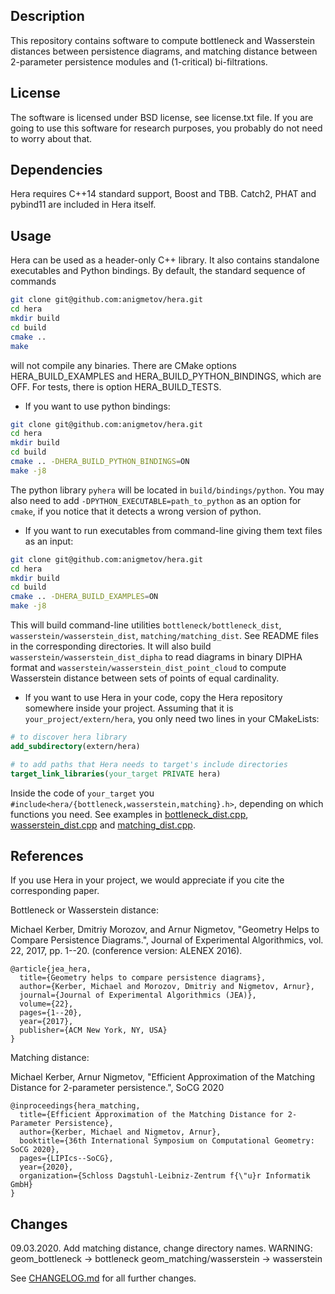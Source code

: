 ## Description

This repository contains software to compute bottleneck and Wasserstein
distances between persistence diagrams, and matching distance
between 2-parameter persistence modules and (1-critical) bi-filtrations.

## License

The software is licensed under
BSD license, see license.txt file.
If you are going to use this software for research purposes,
you probably do not need to worry about that.

## Dependencies

Hera requires C++14 standard support, Boost and TBB.
Catch2, PHAT and pybind11 are included in Hera itself.

## Usage

Hera can be used as a header-only C++ library. It also contains standalone executables and Python bindings.  By default, the standard sequence of commands  

```bash
git clone git@github.com:anigmetov/hera.git
cd hera
mkdir build
cd build
cmake ..
make
```
will not compile any binaries. There are CMake options HERA_BUILD_EXAMPLES and HERA_BUILD_PYTHON_BINDINGS, which are OFF. For tests, there is option HERA_BUILD_TESTS.

- If you want to use python bindings:
```bash
git clone git@github.com:anigmetov/hera.git
cd hera
mkdir build
cd build
cmake .. -DHERA_BUILD_PYTHON_BINDINGS=ON
make -j8
```
The python library `pyhera` will be located in `build/bindings/python`.
You may also need to add `-DPYTHON_EXECUTABLE=path_to_python` as an option
for `cmake`, if you notice that it detects a wrong version of python.

- If you want to run executables from command-line giving them text files as an input:
```bash
git clone git@github.com:anigmetov/hera.git
cd hera
mkdir build
cd build
cmake .. -DHERA_BUILD_EXAMPLES=ON
make -j8
 ```
This will build command-line utilities `bottleneck/bottleneck_dist`,
`wasserstein/wasserstein_dist`, `matching/matching_dist`. See
README files in the corresponding directories.
It will also build `wasserstein/wasserstein_dist_dipha` to read diagrams in
binary DIPHA format and `wasserstein/wasserstein_dist_point_cloud` to
compute Wasserstein distance between sets of points of equal cardinality.

- If you want to use Hera in your code, copy the Hera repository somewhere inside your project. Assuming that it is `your_project/extern/hera`, you only need two lines in your CMakeLists:
```cmake
# to discover hera library
add_subdirectory(extern/hera)

# to add paths that Hera needs to target's include directories
target_link_libraries(your_target PRIVATE hera)
```
Inside the code of `your_target` you `#include<hera/{bottleneck,wasserstein,matching}.h>`, depending on which functions you need.
See examples in [bottleneck_dist.cpp](bottleneck/bottleneck_dist.cpp), [wasserstein_dist.cpp](wasserstein/wasserstein_dist.cpp) and [matching_dist.cpp](matching/matching_dist.cpp).


## References

If you use Hera in your project, we would appreciate if you
cite the corresponding paper.

Bottleneck or Wasserstein distance:

Michael Kerber, Dmitriy Morozov, and Arnur Nigmetov,
"Geometry Helps to Compare Persistence Diagrams.",
Journal of Experimental Algorithmics, vol. 22, 2017, pp. 1--20.
(conference version: ALENEX 2016).
```
@article{jea_hera,
  title={Geometry helps to compare persistence diagrams},
  author={Kerber, Michael and Morozov, Dmitriy and Nigmetov, Arnur},
  journal={Journal of Experimental Algorithmics (JEA)},
  volume={22},
  pages={1--20},
  year={2017},
  publisher={ACM New York, NY, USA}
}
```

Matching distance:

Michael Kerber, Arnur Nigmetov, "Efficient Approximation of the Matching
Distance for 2-parameter persistence.", SoCG 2020

```
@inproceedings{hera_matching,
  title={Efficient Approximation of the Matching Distance for 2-Parameter Persistence},
  author={Kerber, Michael and Nigmetov, Arnur},
  booktitle={36th International Symposium on Computational Geometry: SoCG 2020},
  pages={LIPIcs--SoCG},
  year={2020},
  organization={Schloss Dagstuhl-Leibniz-Zentrum f{\"u}r Informatik GmbH}
}
```

## Changes

09.03.2020. Add matching distance, change directory names.
WARNING: geom_bottleneck -> bottleneck
         geom_matching/wasserstein -> wasserstein

See [CHANGELOG.md](CHANGELOG.md) for all further changes.
